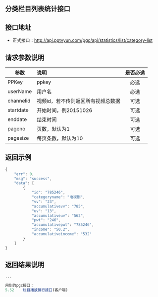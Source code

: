 分类栏目列表统计接口
----------

接口地址
----------
  * 正式接口：http://api.pptvyun.com/pgc/api/statistics/list/category-list

请求参数说明
----------
|  参数         |说明          |是否必选|
| ------------- |:-------------|:-----:|
| PPKey         | ppkey |必选|
| userName      | 用户名 |必选    |
| channelid      | 视频id，若不传则返回所有视频总数据 |可选    |
| startdate     | 开始时间，例20151026  |可选    |
| enddate       | 结束时间 |可选    |
| pageno      | 页数，默认为1 |可选    |
| pagesize      | 每页条数，默认为10 |可选    |

返回示例
----------
```javascript
{
    "err": 0,
    "msg": "success",
    "data": [
        {
            "id": "785246",
            "categoryname": "电视剧",
            "vv": "23",
            "accumulativevv": "785",
            "uv": "13",
            "accumulativeuv": "562",
            "pwt": "246",
            "accumulativepwt": "785246",
            "income": "50.2",
            "accumulativeincome": "532"
        }
    ]
}
```

返回结果说明
----------
```javascript
...

用到的pgc接口：
5.52	栏目播放排行接口(客户端)
```